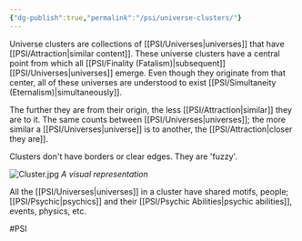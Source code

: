 ```yaml
---
{"dg-publish":true,"permalink":"/psi/universe-clusters/"}
---
```


Universe clusters are collections of [[PSI/Universes\|universes]] that have [[PSI/Attraction\|similar content]]. These universe clusters have a central point from which all [[PSI/Finality (Fatalism)\|subsequent]] [[PSI/Universes\|universes]] emerge. Even though they originate from that center, all of these universes are understood to exist [[PSI/Simultaneity (Eternalism)\|simultaneously]]. 

The further they are from their origin, the less [[PSI/Attraction\|similar]] they are to it. The same counts between [[PSI/Universes\|universes]]; the more similar a [[PSI/Universes\|universe]] is to another, the [[PSI/Attraction\|closer they are]]. 

Clusters don't have borders or clear edges. They are 'fuzzy'.

![Cluster.jpg](/img/user/Images/Cluster.jpg)
*A visual representation*

All the [[PSI/Universes\|universes]] in a cluster have shared motifs, people; [[PSI/Psychic\|psychics]] and their [[PSI/Psychic Abilities\|psychic abilities]], events, physics, etc. 

#PSI 